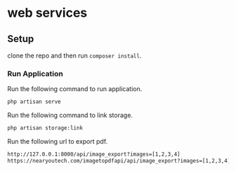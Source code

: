 # web services

## Setup

clone the repo and then run `composer install`.

### Run Application

Run the following command to run application.

```bash
php artisan serve
```
Run the following command to link storage.

```bash
php artisan storage:link
```


Run the following url to export pdf.

```bash
http://127.0.0.1:8000/api/image_export?images=[1,2,3,4]
https://nearyoutech.com/imagetopdfapi/api/image_export?images=[1,2,3,4]
```